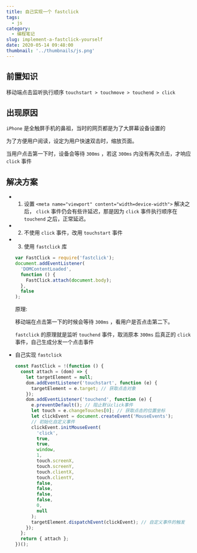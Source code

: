 ```yaml
---
title: 自己实现一个 fastclick
tags:
  - js
category:
  - 编程笔记
slug: implement-a-fastclick-yourself
date: 2020-05-14 09:48:00
thumbnail: '../thumbnails/js.png'
---
```


## 前置知识

移动端点击监听执行顺序 `touchstart > touchmove > touchend > click`

## 出现原因

`iPhone` 是全触屏手机的鼻祖，当时的网页都是为了大屏幕设备设置的

为了方便用户阅读，设定为用户快速双击时，缩放页面。

当用户点击第一下时，设备会等待 `300ms` ，若这 `300ms` 内没有再次点击，才响应 `click` 事件

## 解决方案

- 1. 设置 `<meta name="viewport" content="width=device-width">`
     解决之后， `click` 事件仍会有些许延迟，那是因为 `click` 事件执行顺序在 `touchend` 之后，正常延迟。
- 2. 不使用 `click` 事件，改用 `touchstart` 事件
- 3. 使用 `fastclick` 库

  ```js
  var FastClick = require('fastclick');
  document.addEventListener(
    'DOMContentLoaded',
    function () {
      FastClick.attach(document.body);
    },
    false
  );
  ```

  原理:

  移动端在点击第一下的时候会等待 `300ms` ，看用户是否点击第二下。

  `fastclick` 的原理就是监听 `touchend` 事件，取消原本 `300ms` 后真正的 `click` 事件，自己生成分发一个点击事件

- 自己实现 `fastclick`

  ```js
  const FastClick = !(function () {
    const attach = (dom) => {
      let targetElement = null;
      dom.addEventListener('touchstart', function (e) {
        targetElement = e.target; // 获取点击对象
      });
      dom.addEventListener('touchend', function (e) {
        e.preventDefault(); // 阻止默认click事件
        let touch = e.changeTouches[0]; // 获取点击的位置坐标
        let clickEvent = document.createEvent('MouseEvents');
        // 初始化自定义事件
        clickEvent.initMouseEvent(
          'click',
          true,
          true,
          window,
          1,
          touch.screenX,
          touch.screenY,
          touch.clientX,
          touch.clientY,
          false,
          false,
          false,
          false,
          0,
          null
        );
        targetElement.dispatchEvent(clickEvent); // 自定义事件的触发
      });
    };
    return { attach };
  })();
  ```
